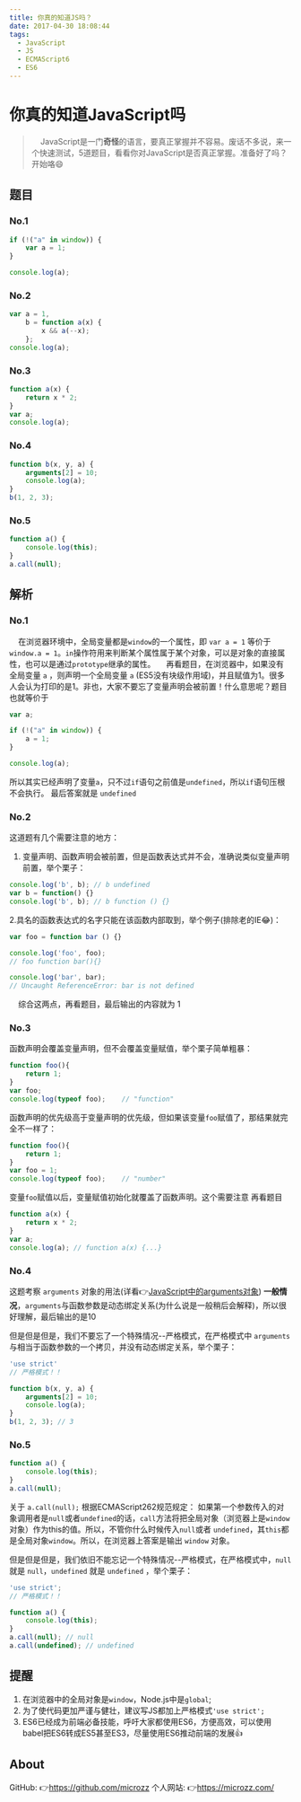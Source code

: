 ```yaml
---
title: 你真的知道JS吗？
date: 2017-04-30 18:08:44
tags:
  - JavaScript
  - JS
  - ECMAScript6
  - ES6
---
```


# 你真的知道JavaScript吗

> &nbsp;&nbsp;&nbsp;&nbsp;JavaScript是一门**奇怪**的语言，要真正掌握并不容易。废话不多说，来一个快速测试，5道题目，看看你对JavaScript是否真正掌握。准备好了吗？开始咯😄


## 题目

### No.1

```javascript
if (!("a" in window)) {
    var a = 1;
}

console.log(a);
```

### No.2

```javascript
var a = 1,
    b = function a(x) {
        x && a(--x);
    };
console.log(a);
```

### No.3

```javascript
function a(x) {
    return x * 2;
}
var a;
console.log(a);
```

### No.4

```javascript
function b(x, y, a) {
    arguments[2] = 10;
    console.log(a);
}
b(1, 2, 3);
```

### No.5

```javascript
function a() {
    console.log(this);
}
a.call(null);
```

## 解析
### No.1
&nbsp;&nbsp;&nbsp;&nbsp;在浏览器环境中，全局变量都是`window`的一个属性，即
`var a = 1` 等价于 `window.a = 1`。`in`操作符用来判断某个属性属于某个对象，可以是对象的直接属性，也可以是通过`prototype`继承的属性。
&nbsp;&nbsp;&nbsp;&nbsp;再看题目，在浏览器中，如果没有全局变量 `a` ，则声明一个全局变量 `a` (ES5没有块级作用域)，并且赋值为1。很多人会认为打印的是1。非也，大家不要忘了变量声明会被前置！什么意思呢？题目也就等价于

```javascript
var a;

if (!("a" in window)) {
    a = 1;
}

console.log(a);
```
所以其实已经声明了变量`a`，只不过`if`语句之前值是`undefined`，所以`if`语句压根不会执行。
最后答案就是 `undefined` 

### No.2
这道题有几个需要注意的地方：

1. 变量声明、函数声明会被前置，但是函数表达式并不会，准确说类似变量声明前置，举个栗子：

```javascript
console.log('b', b); // b undefined
var b = function() {}
console.log('b', b); // b function () {}
```
2.具名的函数表达式的名字只能在该函数内部取到，举个例子(排除老的IE😂)：

```javascript
var foo = function bar () {}

console.log('foo', foo); 
// foo function bar(){}

console.log('bar', bar);
// Uncaught ReferenceError: bar is not defined
```

&nbsp;&nbsp;&nbsp;&nbsp;综合这两点，再看题目，最后输出的内容就为 1

### No.3


函数声明会覆盖变量声明，但不会覆盖变量赋值，举个栗子简单粗暴：

```javascript
function foo(){
    return 1;
}
var foo;
console.log(typeof foo);    // "function"
```
函数声明的优先级高于变量声明的优先级，但如果该变量`foo`赋值了，那结果就完全不一样了：

```javascript
function foo(){
    return 1;
}
var foo = 1;
console.log(typeof foo);    // "number"
```
变量`foo`赋值以后，变量赋值初始化就覆盖了函数声明。这个需要注意
再看题目

```javascript
function a(x) {
    return x * 2;
}
var a;
console.log(a); // function a(x) {...}
```

### No.4


这题考察 `arguments` 对象的用法(详看👉[JavaScript中的arguments对象](https://microzz.com/2017/04/28/arguments/))
**一般情况**，`arguments`与函数参数是动态绑定关系(为什么说是一般稍后会解释)，所以很好理解，最后输出的是10

但是但是但是，我们不要忘了一个特殊情况--严格模式，在严格模式中 `arguments` 与相当于函数参数的一个拷贝，并没有动态绑定关系，举个栗子：

```javascript
'use strict'
// 严格模式！！

function b(x, y, a) {
    arguments[2] = 10;
    console.log(a);
}
b(1, 2, 3); // 3
```

### No.5

```javascript
function a() {
    console.log(this);
}
a.call(null);
```
关于 `a.call(null);` 根据ECMAScript262规范规定：
如果第一个参数传入的对象调用者是`null`或者`undefined`的话，`call`方法将把全局对象（浏览器上是`window`对象）作为this的值。所以，不管你什么时候传入`null`或者 `undefined`，其`this`都是全局对象`window`。所以，在浏览器上答案是输出 `window` 对象。

但是但是但是，我们依旧不能忘记一个特殊情况--严格模式，在严格模式中，`null` 就是 `null`，`undefined` 就是 `undefined` ，举个栗子：

```javascript
'use strict';
// 严格模式！！

function a() {
    console.log(this);
}
a.call(null); // null
a.call(undefined); // undefined
```
## 提醒

1. 在浏览器中的全局对象是`window`，Node.js中是`global`;
2. 为了使代码更加严谨与健壮，建议写JS都加上严格模式`'use strict';`
3. ES6已经成为前端必备技能，呼吁大家都使用ES6，方便高效，可以使用babel把ES6转成ES5甚至ES3，尽量使用ES6推动前端的发展👍

## About
GitHub: 👉https://github.com/microzz
个人网站: 👉https://microzz.com/




